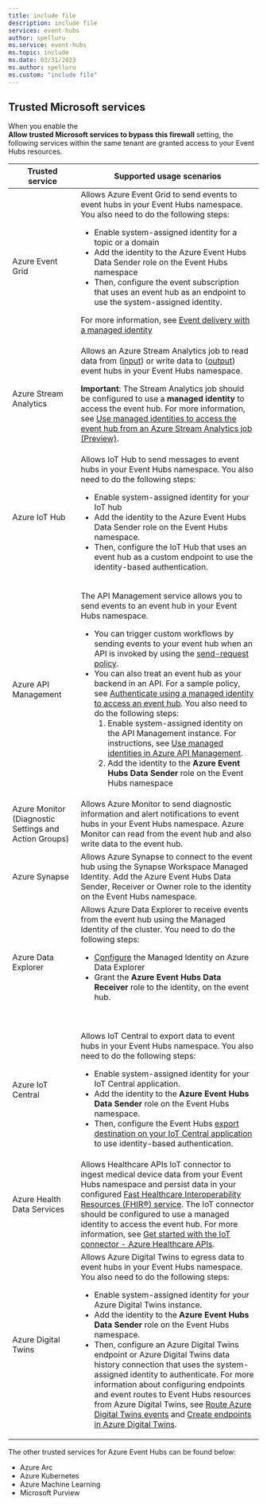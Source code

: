 ```yaml
---
title: include file
description: include file
services: event-hubs
author: spelluru
ms.service: event-hubs
ms.topic: include
ms.date: 03/31/2023
ms.author: spelluru
ms.custom: "include file"
---
```


## Trusted Microsoft services

When you enable the **Allow trusted Microsoft services to bypass this firewall** setting, the following services within the same tenant are granted access to your Event Hubs resources.

| Trusted service | Supported usage scenarios | 
| --------------- | ------------------------- | 
| Azure Event Grid | Allows Azure Event Grid to send events to event hubs in your Event Hubs namespace. You also need to do the following steps: <ul><li>Enable system-assigned identity for a topic or a domain</li><li>Add the identity to the Azure Event Hubs Data Sender role on the Event Hubs namespace</li><li>Then, configure the event subscription that uses an event hub as an endpoint to use the system-assigned identity.</li></ul> <p>For more information, see [Event delivery with a managed identity](../../event-grid/managed-service-identity.md)</p>|
| Azure Stream Analytics | Allows an Azure Stream Analytics job to read data from ([input](../../stream-analytics/stream-analytics-add-inputs.md)) or write data to ([output](../../stream-analytics/event-hubs-output.md)) event hubs in your Event Hubs namespace. <p>**Important**: The Stream Analytics job should be configured to use a **managed identity** to access the event hub. For more information, see [Use managed identities to access the event hub from an Azure Stream Analytics job (Preview)](../../stream-analytics/event-hubs-managed-identity.md). </p>|
| Azure IoT Hub | Allows IoT Hub to send messages to event hubs in your Event Hubs namespace. You also need to do the following steps: <ul><li>Enable system-assigned identity for your IoT hub</li><li>Add the identity to the Azure Event Hubs Data Sender role on the Event Hubs namespace.</li><li>Then, configure the IoT Hub that uses an event hub as a custom endpoint to use the identity-based authentication.</li></ul>
| Azure API Management | <p>The API Management service allows you to send events to an event hub in your Event Hubs namespace.</p> <ul><li>You can trigger custom workflows by sending events to your event hub when an API is invoked by using the [send-request policy](../../api-management/api-management-sample-send-request.md).</li><li>You can also treat an event hub as your backend in an API. For a sample policy, see [Authenticate using a managed identity to access an event hub](https://github.com/Azure/api-management-policy-snippets/blob/master/examples/Authenticate%20using%20Managed%20Identity%20to%20access%20Event%20Hub.xml). You also need to do the following steps:<ol><li>Enable system-assigned identity on the API Management instance. For instructions, see [Use managed identities in Azure API Management](../../api-management/api-management-howto-use-managed-service-identity.md).</li><li>Add the identity to the **Azure Event Hubs Data Sender** role on the Event Hubs namespace</li></ol></li></ul> | 
| Azure Monitor (Diagnostic Settings and Action Groups) | Allows Azure Monitor to send diagnostic information and alert notifications to event hubs in your Event Hubs namespace. Azure Monitor can read from the event hub and also write data to the event hub. |
| Azure Synapse | Allows Azure Synapse to connect to the event hub using the Synapse Workspace Managed Identity. Add the Azure Event Hubs Data Sender, Receiver or Owner role to the identity on the Event Hubs namespace. | 
| Azure Data Explorer | Allows Azure Data Explorer to receive events from the event hub using the Managed Identity of the cluster. You need to do the following steps: <ul><li>[Configure](/azure/data-explorer/configure-managed-identities-cluster) the Managed Identity on Azure Data Explorer</li><li>Grant the **Azure Event Hubs Data Receiver** role to the identity, on the event hub.</li></ul>  |
| Azure IoT Central | <p>Allows IoT Central to export data to event hubs in your Event Hubs namespace. You also need to do the following steps:</p><ul><li>Enable system-assigned identity for your IoT Central application.</li><li>Add the identity to the **Azure Event Hubs Data Sender** role on the Event Hubs namespace.</li><li>Then, configure the Event Hubs [export destination on your IoT Central application](../../iot-central/core/howto-export-to-event-hubs.md) to use identity-based authentication.</li></ul>
| Azure Health Data Services | Allows Healthcare APIs IoT connector to ingest medical device data from your Event Hubs namespace and persist data in your configured [Fast Healthcare Interoperability Resources (FHIR®) service](../../healthcare-apis/fhir/overview.md). The IoT connector should be configured to use a managed identity to access the event hub. For more information, see [Get started with the IoT connector - Azure Healthcare APIs](../../healthcare-apis/iot/get-started.md). | 
| Azure Digital Twins | Allows Azure Digital Twins to egress data to event hubs in your Event Hubs namespace. You also need to do the following steps: <p><ul><li>Enable system-assigned identity for your Azure Digital Twins instance.</li><li>Add the identity to the **Azure Event Hubs Data Sender** role on the Event Hubs namespace.</li><li>Then, configure an Azure Digital Twins endpoint or Azure Digital Twins data history connection that uses the system-assigned identity to authenticate. For more information about configuring endpoints and event routes to Event Hubs resources from Azure Digital Twins, see [Route Azure Digital Twins events](../../digital-twins/concepts-route-events.md) and [Create endpoints in Azure Digital Twins](../../digital-twins/how-to-create-endpoints.md). </li></ul> |

The other trusted services for Azure Event Hubs can be found below: 
-   Azure Arc
-   Azure Kubernetes 
-   Azure Machine Learning
-   Microsoft Purview